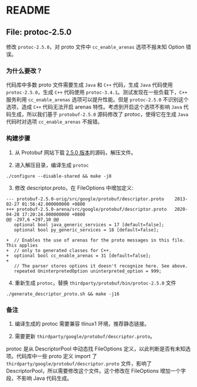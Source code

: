 # README

## File: protoc-2.5.0

修改 `protoc-2.5.0`，对 proto 文件中 `cc_enable_arenas` 选项不报未知 Option 错误。

### 为什么要改？
代码库中多数 proto 文件需要生成 `Java` 和 `C++` 代码，生成 `Java` 代码使用 `protoc-2.5.0`，生成 `C++` 代码使用 `protoc-3.4.1`。测试发现在一些负载下，`C++` 服务利用 `cc_enable_arenas` 选项可以提升性能。但是 `protoc-2.5.0` 不识别这个选项，造成 `C++` 代码无法开启 arenas 特性。考虑到开启这个选项不影响 `Java` 代码生成，所以我们基于 `protobuf-2.5.0` 源码修改了 protoc，使得它在生成 `Java` 代码时对选项 `cc_enable_arenas` 不报错。

### 构建步骤

1. 从 Protobuf 网站下载 [2.5.0 版本](https://github.com/protocolbuffers/protobuf/releases/download/v2.5.0/protobuf-2.5.0.tar.bz2)的源码，解压文件。

2. 进入解压目录，编译生成 `protoc`

```
./configure --disable-shared && make -j8
```

3. 修改 descriptor.proto，在 FileOptions 中增加定义:

```
--- protobuf-2.5.0-orig/src/google/protobuf/descriptor.proto	2013-02-27 01:56:42.000000000 +0800
+++ protobuf-2.5.0-arena/src/google/protobuf/descriptor.proto	2020-04-28 17:20:24.000000000 +0800
@@ -297,6 +297,10 @@
   optional bool java_generic_services = 17 [default=false];
   optional bool py_generic_services = 18 [default=false];

+  // Enables the use of arenas for the proto messages in this file. This applies
+  // only to generated classes for C++.
+  optional bool cc_enable_arenas = 31 [default=false];
+
   // The parser stores options it doesn't recognize here. See above.
   repeated UninterpretedOption uninterpreted_option = 999;
```

4. 重新生成 `protoc`，替换 `thirdparty/protobuf/bin/protoc-2.5.0` 文件

```
./generate_descriptor_proto.sh && make -j16
```

### 备注

1. 编译生成的 protoc 需要兼容 tlinux1 环境，推荐静态链接。

2. 需要更新 `thirdparty/google/protobuf/descriptor.proto`。

  protoc 是从 DescriptorPool 中动态找 FileOptions 定义，以此判断是否有未知选项。代码库中一些 proto 定义 import 了 `thirdparty/google/protobuf/descriptor.proto` 文件，影响了 DescriptorPool，所以需要修改这个文件。这个修改在 FileOptions 增加一个字段，不影响 Java 代码生成。
